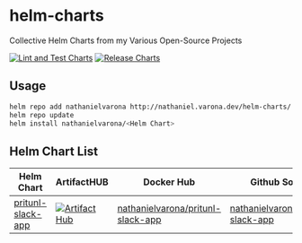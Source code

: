 # helm-charts
Collective Helm Charts from my Various Open-Source Projects

[![Lint and Test Charts](https://github.com/nathanielvarona/helm-charts/actions/workflows/ci.yml/badge.svg)](https://github.com/nathanielvarona/helm-charts/actions/workflows/ci.yml)
[![Release Charts](https://github.com/nathanielvarona/helm-charts/actions/workflows/release.yml/badge.svg)](https://github.com/nathanielvarona/helm-charts/actions/workflows/release.yml)


## Usage

```bash
helm repo add nathanielvarona http://nathaniel.varona.dev/helm-charts/
helm repo update
helm install nathanielvarona/<Helm Chart>
```

## Helm Chart List

Helm Chart | ArtifactHUB | Docker Hub | Github Source
---------|----------|----------|----------
 [pritunl-slack-app](https://github.com/nathanielvarona/helm-charts/tree/main/charts/pritunl-slack-app) | [![Artifact Hub](https://img.shields.io/endpoint?url=https://artifacthub.io/badge/repository/pritunl-slack-app)](https://artifacthub.io/packages/search?repo=pritunl-slack-app) | [nathanielvarona/pritunl-slack-app](https://hub.docker.com/r/nathanielvarona/pritunl-slack-app) | [nathanielvarona/pritunl-slack-app](https://github.com/nathanielvarona/pritunl-slack-app)
